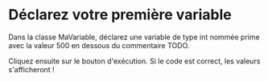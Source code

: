# Déclarez votre première variable 

Dans la classe MaVariable, déclarez une variable de type int nommée prime avec la valeur 500 en dessous du commentaire TODO.

Cliquez ensuite sur le bouton d'exécution. Si le code est correct, les valeurs s'afficheront !